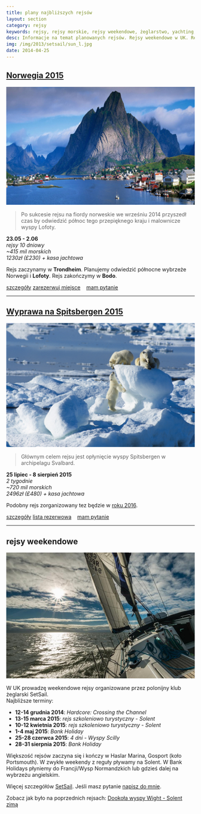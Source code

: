```yaml
---
title: plany najbliższych rejsów
layout: section
category: rejsy
keywords: rejsy, rejsy morskie, rejsy weekendowe, żeglarstwo, yachting, jachting, Portugalia, Galicia, Hiszpania, Norwegia, Grecja, Spitsbergen
desc: Informacje na temat planowanych rejsów. Rejsy weekendowe w UK. Rejs wielkanocny w Portugalii i hiszpańskiej Galicji. Rejsy do Norwegii i Grecji. 
img: /img/2013/setsail/sun_l.jpg
date: 2014-04-25
---
```



[Norwegia 2015](/norwegia-2015/) 
----------------------------

[![norwegia](/img/2014/norwegia/Reine-Lofoten-Islands-Norway.jpg)](/norwegia-2015/) 

> Po sukcesie rejsu na fiordy norweskie we wrześniu 2014 przyszedł czas by odwiedzić północ tego przepięknego kraju i malownicze wyspy Lofoty.

**23.05 - 2.06**  
*rejsy 10 dniowy*  
*~415 mil morskich*  
*1230zł (£230) + kasa jachtowa*

Rejs zaczynamy w **Trondheim**. Planujemy odwiedzić północne wybrzeże Norwegii i **Lofoty**. Rejs zakończymy w **Bodo**.

<p>
<a role="button" href="/norwegia-2015/" type="button" class="btn btn-xs btn-primary">szczegóły</a>
<a role="button" href="/rejsy/rezerwacja.html" type="button" class="btn btn-xs btn-danger pull-right">zarezerwuj miejsce</a>
<span class="pull-right" >&nbsp;&nbsp;</span>
<a role="button" href="/rejsy/pytanie.html" type="button" class="btn btn-xs btn-success pull-right">mam pytanie</a>         
<br>
</p>

----------------------------------------------------

[Wyprawa na Spitsbergen 2015](/wyprawa-polonijna-na-spitsbergen-2015)
------------------------------------------------------------------------------

[![Spitsbergen](/img/2014/norwegia/spitsbergen_mis.jpg)](/wyprawa-polonijna-na-spitsbergen-2015/) 

> Głównym celem rejsu jest opłynięcie wyspy Spitsbergen w archipelagu Svalbard.  

**25 lipiec - 8 sierpień 2015**   
*2 tygodnie*  
*~720 mil morskich*  
*2496zł (£480) + kasa jachtowa*  

Podobny rejs zorganizowany tez będzie w [roku 2016](/spitsbergen-2016).

<p>
<a role="button" href="/wyprawa-polonijna-na-spitsbergen-2015/" type="button" class="btn btn-xs btn-primary">szczegóły</a>
<a role="button" href="/rejsy/rezerwacja.html" type="button" class="btn btn-xs btn-danger pull-right">lista rezerwowa</a>
<span class="pull-right" >&nbsp;&nbsp;</span>
<a role="button" href="/rejsy/pytanie.html" type="button" class="btn btn-xs btn-success pull-right">mam pytanie</a>         
<br>
</p>


----------------------------------------------------

rejsy weekendowe
-----------------

[![Solent zimą](/img/2013/setsail/sun_l.jpg)](/dookola-wight-solent-zima/) 

W UK prowadzę weekendowe rejsy organizowane przez polonijny klub żeglarski SetSail.  
Najbliższe terminy:  

* **12-14 grudnia 2014**: *Hardcore: Crossing the Channel*
* **13-15 marca 2015**: *rejs szkoleniowo turystyczny - Solent*
* **10-12 kwietnia 2015**: *rejs szkoleniowo turystyczny - Solent*
* **1-4 maj 2015**: *Bank Holiday*
* **25-28 czerwca 2015**: *4 dni - Wyspy Scilly*
* **28-31 sierpnia 2015**: *Bank Holiday*

Większość rejsów zaczyna się i kończy w Haslar Marina, Gosport (koło Portsmouth). 
W zwykłe weekendy z reguły pływamy na Solent. W Bank Holidays płyniemy do Francji/Wysp Normandzkich lub gdzieś dalej na wybrzeżu angielskim.

Więcej szczegółów [SetSail](http://setsail.org.uk). Jeśli masz pytanie [napisz do mnie](/rejsy/rezerwacja.md).

Zobacz jak było na poprzednich rejsach: [Dookoła wyspy Wight - Solent zimą](/dookola-wight-solent-zima/)






